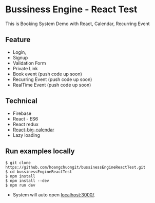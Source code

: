 # Bussiness Engine - React Test
This is Booking System Demo with React, Calendar, Recurring Event

## Feature
* Login, 
* Signup
* Validation Form
* Private Link
* Book event (push code up soon)
* Recurring Event (push code up soon)
* RealTime Event (push code up soon)

## Technical
* Firebase
* React - ES6
* React redux
* [React-big-calendar](https://github.com/arecvlohe/rbc-starter)
* Lazy loading

## Run examples locally
```
$ git clone https://github.com/hoangchuongit/bussinessEngineReactTest.git
$ cd bussinessEngineReactTest
$ npm install
$ npm install --dev
$ npm run dev
```

* System will auto open [localhost:3000/](http://localhost:3000/).